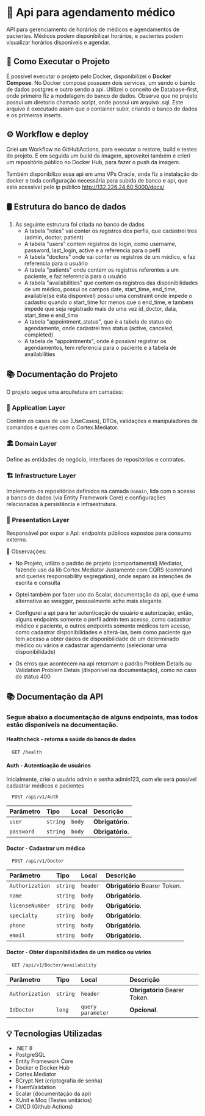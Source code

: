 # 📅 Api para agendamento médico
API para gerenciamento de horários de médicos e agendamentos de pacientes.
Médicos podem disponibilizar horários, e pacientes podem visualizar horários disponíveis e agendar.

## 🚀 Como Executar o Projeto
É possível executar o projeto pelo Docker, disponibilizei o **Docker Compose**.
No Docker compose possuem dois services, um sendo o bando de dados postgres e outro sendo a api.
Utilizei o conceito de Database-first, onde primeiro fiz a modelagem do banco de dados. 
Observe que no projeto possui um diretorio chamado script, onde possui um arquivo .sql.
Este arquivo é executado assim que o container subir, criando o banco de dados e os primeiros inserts.

## ⚙️ Workflow e deploy
Criei um Workflow no GitHubActions, para executar o restore, build e testes do projeto.
E em seguida um build da imagem, aproveitei também e crieri um repositório público no Docker Hub, 
para fazer o push da imagem.

Também disponibilizo essa api em uma VPs Oracle, onde fiz a instalação do docker e toda configuração necessária para subida de banco e api, 
que esta acessível pelo ip público http://132.226.24.60:5000/docs/


## 🛢 Estrutura do banco de dados
1. As seguinte estrutura foi criada no banco de dados
   - A tabela "roles" vai conter os registros dos perfis, que cadastrei tres (admin, doctor, patient)
   - A tabela "users" contem registros de login, como username, password, last_login, active e a referencia para o pefil
   - A tabela "doctors" onde vai conter os registros de um médico, e faz referencia para o usuário
   - A tabela "patients" onde contem os registros referentes a um paciente, e faz referencia para o usuário
   - A tabela "availabilities" que contem os registros das disponibilidades de um médico, possui os campos date, start_time, end_time, available(se esta disponível)
   possui uma constraint onde impede o cadastro quando o start_time for menos que o end_time, e tambem impede que seja registrado mais de uma vez id_doctor, data, start_time e end_time
   - A tabela "appointment_status", que é a tabela de status do agendamento, onde cadastrei tres status (active, canceled, completed)
   - A tabela de "appointments", onde é possivel registrar os agendamentos, tem referencia para o paciente e a tabela de availabilities


## 📚 Documentação do Projeto

O projeto segue uma arquitetura em camadas:

### 🧠 Application Layer
Contém os casos de uso (UseCases), DTOs, validações e manipuladores de comandos e queries com o Cortex.Mediator.

### 🏛 Domain Layer
Define as entidades de negócio, interfaces de repositórios e contratos.

### 🏗 Infrastructure Layer
Implementa os repositórios definidos na camada `Domain`, lida com o acesso a banco de dados (via Entity Framework Core) e configurações relacionadas à persistência e infraestrutura.

### 🎯 Presentation Layer
Responsável por expor a Api: endpoints públicos expostos para consumo externo.

📝 Observações: 
  - No Projeto, utilizo o padrão de projeto (comportamental) Mediator, fazendo uso da lib Cortex.Mediator
    Justamente com CQRS (command and queries responsability segregation), onde separo as intenções de escrita e consulta

  - Optei também por fazer uso do Scalar, documentação da api, que é uma alternativa ao swagger, pessoalmente acho mais elegante.
  - Configurei a api para ter autenticação de usuário e autorização, então, alguns endpoints somente o perfil admin tem acesso, como cadastrar
    médico e paciente, e outros endpoints somente médicos tem acesso, como cadastrar disponibilidades e alterá-las, bem como paciente que tem acesso a obter dados
    de disponibilidade de um determinado médico ou vários e cadastrar agendamento (selecionar uma disponibilidade)
  - Os erros que acontecem na api retornam o padrão Problem Details ou Validation Problem Detais (disponível na documentação), como no caso do status 400

## 📚 Documentação da API
### Segue abaixo a documentação de alguns endpoints, mas todos estão disponíveis na documentação.

#### Healthcheck - retorna a saúde do banco de dados

```http
  GET /health
```
#### Auth - Autenticação de usuários

Inicialmente, criei o usuário admin e senha admin123, com ele será possível cadastrar médicos e pacientes

```http
  POST /api/v1/Auth
```
| Parâmetro   | Tipo       | Local| Descrição                           |
| :---------- | :--------- | :------------ | :---------------------------------- |
| `user` | `string` | `body` | **Obrigatório**. |
| `password` | `string` | `body` |**Obrigatório**. |

#### Doctor - Cadastrar um médico

```http
  POST /api/v1/Doctor
```
| Parâmetro   | Tipo       | Local| Descrição                           |
| :---------- | :--------- | :------------ | :---------------------------------- |
| `Authorization` | `string` | `header` | **Obrigatório** Bearer Token. |
| `name` | `string` | `body` | **Obrigatório**. |
| `licenseNumber` | `string` | `body` |**Obrigatório**. |
| `specialty` | `string` | `body` |**Obrigatório**. |
| `phone` | `string` | `body` |**Obrigatório**. |
| `email` | `string` | `body` |**Obrigatório**. |

#### Doctor - Obter disponibilidades de um médico ou vários

```http
  GET /api/v1/Doctor/availability
```
| Parâmetro   | Tipo       | Local| Descrição                           |
| :---------- | :--------- | :------------ | :---------------------------------- |
| `Authorization` | `string` | `header` | **Obrigatório** Bearer Token. |
| `IdDoctor` | `long` | `query parameter` | **Opcional**. |

## 💡 Tecnologias Utilizadas
- .NET 8  
- PostgreSQL  
- Entity Framework Core  
- Docker e Docker Hub
- Cortex.Mediator
- BCrypt.Net (criptografia de senha)
- FluentValidation  
- Scalar (documentação da api) 
- XUnit e Moq (Testes unitários)
- CI/CD (Github Actions)
